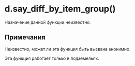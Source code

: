 # d.say_diff_by_item_group()
Назначение данной функции неизвестно.

## Примечания
Неизвестно, может ли эта функция быть вызвана анонимно.

Эта функция работает только в подземельях.